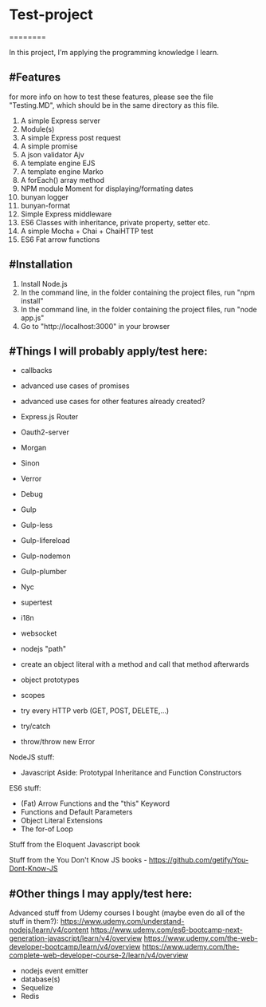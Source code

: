 # Test-project
========

In this project, I'm applying the programming knowledge I learn. 

#Features
--------
for more info on how to test these features, please see the file "Testing.MD", which should be in the same 
directory as this file. 

1. A simple Express server 
2. Module(s)
3. A simple Express post request
4. A simple promise
5. A json validator Ajv
6. A template engine EJS
7. A template engine Marko
8. A forEach() array method
9. NPM module Moment for displaying/formating dates
10. bunyan logger
11. bunyan-format
12. Simple Express middleware 
11. ES6 Classes with inheritance, private property, setter etc. 
12. A simple Mocha + Chai + ChaiHTTP test
13. ES6 Fat arrow functions

#Installation
------------
1. Install Node.js 
2. In the command line, in the folder containing the project files, run "npm install"
3. In the command line, in the folder containing the project files, run "node app.js"
4. Go to "http://localhost:3000" in your browser

#Things I will probably apply/test here:
------------
- callbacks
- advanced use cases of promises
- advanced use cases for other features already created?
- Express.js Router
- Oauth2-server 
- Morgan
- Sinon
- Verror
- Debug
- Gulp
- Gulp-less
- Gulp-lifereload
- Gulp-nodemon
- Gulp-plumber
- Nyc
- supertest
- i18n
- websocket

- nodejs "path"
- create an object literal with a method and call that method afterwards 
- object prototypes
- scopes
- try every HTTP verb (GET, POST, DELETE,...)
- try/catch
- throw/throw new Error

NodeJS stuff: 
- Javascript Aside: Prototypal Inheritance and Function Constructors

ES6 stuff: 
- (Fat) Arrow Functions and the "this" Keyword
- Functions and Default Parameters
- Object Literal Extensions
- The for-of Loop

Stuff from the Eloquent Javascript book

Stuff from the You Don't Know JS books - https://github.com/getify/You-Dont-Know-JS 

#Other things I may apply/test here:
------------

Advanced stuff from Udemy courses I bought (maybe even do all of the stuff in them?): 
https://www.udemy.com/understand-nodejs/learn/v4/content
https://www.udemy.com/es6-bootcamp-next-generation-javascript/learn/v4/overview
https://www.udemy.com/the-web-developer-bootcamp/learn/v4/overview
https://www.udemy.com/the-complete-web-developer-course-2/learn/v4/overview

- nodejs event emitter
- database(s)
- Sequelize
- Redis